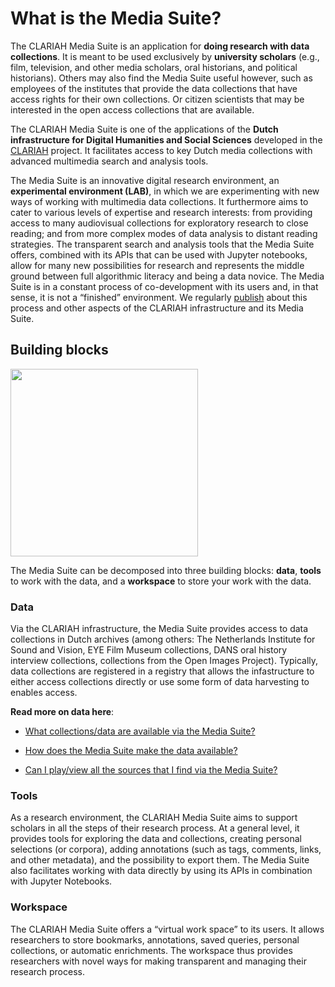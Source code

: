 # What is the Media Suite?

The CLARIAH Media Suite is an application for **doing research with data collections**. It is meant to be used exclusively by **university scholars** (e.g., film, television, and other media scholars, oral historians, and political historians). Others may also find the Media Suite useful however, such as employees of the institutes that provide the data collections that have access rights for their own collections. Or citizen scientists that may be interested in the open access collections that are available. 

The CLARIAH Media Suite is one of the applications of the **Dutch infrastructure for Digital Humanities and Social Sciences** developed in the [CLARIAH](https://clariah.nl/) project. It facilitates access to key Dutch media collections with advanced multimedia search and analysis tools. 

The Media Suite is an innovative digital research environment, an **experimental environment (LAB)**, in which we are experimenting with new ways of working with multimedia data collections. It furthermore aims to cater to various levels of expertise and research interests: from providing access to many audiovisual collections for exploratory research to close reading; and from more complex modes of data analysis to distant reading strategies. The transparent search and analysis tools that the Media Suite offers, combined with its APIs that can be used with Jupyter notebooks, allow for many new possibilities for research and represents the middle ground between full algorithmic literacy and being a data novice. The Media Suite is in a constant process of co-development with its users and, in that sense, it is not a “finished” environment. We regularly [publish](https://www.zotero.org/groups/2288915/clariah_media_suite_research_and_dissemination_outputs) about this process and other aspects of the CLARIAH infrastructure and its Media Suite. 

## Building blocks

<img src="https://raw.githubusercontent.com/CLARIAH/mediasuite-info/master/docs/_images/media-suite-illustration.png" width=300/>

The Media Suite can be decomposed into three building blocks: **data**, **tools** to work with the data, and a **workspace** to store your work with the data.

### Data

Via the CLARIAH infrastructure, the Media Suite provides access to data collections in Dutch archives (among others: The Netherlands Institute for Sound and Vision, EYE Film Museum collections, DANS oral history interview collections, collections from the Open Images Project). Typically, data collections are registered in a registry that allows the infastructure to either access collections directly or use some form of data harvesting to enables access.

**Read more on data here**:

- [What collections/data are available via the Media Suite?](http://mediasuite.clariah.nl/documentation/faq/what-data)

- [How does the Media Suite make the data available?](http://mediasuite.clariah.nl/documentation/faq/how-data-is-made-available)

- [Can I play/view all the sources that I find via the Media Suite?](<http://mediasuite.clariah.nl/documentation/faq/can-play-view>)

### Tools

As a research environment, the CLARIAH Media Suite aims to support scholars in all the steps of their research process. At a general level, it provides tools for exploring the data and collections, creating personal selections (or corpora), adding annotations (such as tags, comments, links, and other metadata), and the possibility to export them. The Media Suite also facilitates working with data directly by using its APIs in combination with Jupyter Notebooks.

### Workspace

The CLARIAH Media Suite offers a “virtual work space” to its users. It allows researchers to store bookmarks, annotations, saved queries, personal collections, or automatic enrichments. The workspace thus provides researchers with novel ways for making transparent and managing their research process. 

